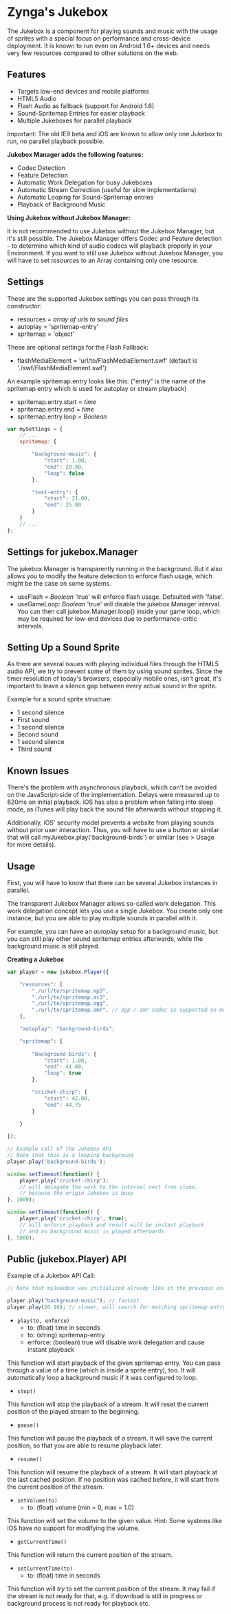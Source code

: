 
Zynga's Jukebox
==============

The Jukebox is a component for playing sounds and music with the usage of sprites with a special
focus on performance and cross-device deployment. It is known to run even on Android 1.6+ devices
and needs very few resources compared to other solutions on the web.


Features
--------

* Targets low-end devices and mobile platforms
* HTML5 Audio
* Flash Audio as fallback (support for Android 1.6)
* Sound-Spritemap Entries for easier playback
* Multiple Jukeboxes for parallel playback

Important: The old IE9 beta and iOS are known to allow only one Jukebox to run, no parallel playback possible.


**Jukebox Manager adds the following features:**

* Codec Detection
* Feature Detection
* Automatic Work Delegation for busy Jukeboxes
* Automatic Stream Correction (useful for slow implementations)
* Automatic Looping for Sound-Spritemap entries
* Playback of Background Music

**Using Jukebox without Jukebox Manager:**

It is not recommended to use Jukebox without the Jukebox Manager, but it's still possible.
The Jukebox Manager offers Codec and Feature detection - to determine which kind of audio codecs will playback properly in your Environment.
If you want to still use Jukebox without Jukebox Manager, you will have to set *resources* to an Array containing only one resource.


Settings
--------

These are the supported Jukebox settings you can pass through its constructor:

* resources = *array of urls to sound files*
* autoplay = 'spritemap-entry'
* spritemap = 'object'

These are optional settings for the Flash Fallback:

* flashMediaElement = 'url/to/FlashMediaElement.swf' (default is './swf/FlashMediaElement.swf')

An example spritemap.entry looks like this: ("entry" is the name of the spritemap entry which is used for autoplay or stream playback)

* spritemap.entry.start = *time*
* spritemap.entry.end = *time*
* spritemap.entry.loop = *Boolean*



```js
var mySettings = {
	// ...
	spritemap: {

		"background-music": {
			"start": 1.00,
			"end": 20.00,
			"loop": false
		},

		"test-entry": {
			"start": 21.00,
			"end": 25.00
		}
	}
	// ...
};
```



Settings for jukebox.Manager
----------------------------

The jukebox.Manager is transparently running in the background. But it also allows you to modify the feature detection to enforce flash usage,
which might be the case on some systems.

* useFlash = *Boolean* 'true' will enforce flash usage. Defaulted with 'false'.
* useGameLoop: *Boolean* 'true' will disable the jukebox.Manager interval. You can then call jukebox.Manager.loop() inside your game loop, which may be required for low-end devices due to performance-critic intervals.


Setting Up a Sound Sprite
-------------------------

As there are several issues with playing individual files through the HTML5 audio API, we try to prevent some of them by using sound sprites. Since the timer resolution of today's browsers, especially mobile ones, isn't great, it's important to leave a silence gap between every actual sound in the sprite.

Example for a sound sprite structure:

* 1 second silence
* First sound
* 1 second silence
* Second sound
* 1 second silence
* Third sound

Known Issues
------------

There's the problem with asynchronous playback, which can't be avoided on the JavaScript-side of the implementation. Delays were measured up to 820ms on initial playback. iOS has also a problem when falling into sleep mode, as iTunes will play back the sound file afterwards without stopping it.

Additionally, iOS' security model prevents a website from playing sounds without prior user interaction. Thus, you will have to use a button or similar that will call myJukebox.play('background-birds') or similar (see > Usage for more details).


Usage
-----

First, you will have to know that there can be several Jukebox instances in parallel.

The transparent Jukebox Manager allows so-called work delegation. This work delegation concept lets you use a single Jukebox. You create only one instance, but you are able to play multiple sounds in parallel with it.

For example, you can have an *autoplay* setup for a background music, but you can still play other sound spritemap entries afterwards, while the background music is still played.


**Creating a Jukebox**

```js
var player = new jukebox.Player({

	"resources": [
		"./url/to/spritemap.mp3",
		"./url/to/spritemap.ac3",
		"./url/to/spritemap.ogg",
		"./url/to/spritemap.amr", // 3gp / amr codec is supported on most devices. Crappy codec, but cool fallback! =)
	],

	"autoplay": "background-birds",

	"spritemap": {
	
		"background-birds": {
			"start": 1.00,
			"end": 41.00,
			"loop": true
		},

		"cricket-chirp": {
			"start": 42.00,
			"end": 44.75
		}
	
	}

});

// Example call of the Jukebox API
// Note that this is a looping background
player.play('background-birds');

window.setTimeout(function() {
	player.play('cricket-chirp');
	// will delegate the work to the internal next free clone,
	// because the origin Jukebox is busy
}, 1000);

window.setTimeout(function() {
	player.play('cricket-chirp', true);
	// will enforce playback and result will be instant playback
	// and no background music is played afterwards
}, 5000);
```


Public (jukebox.Player) API
-----------------------

Example of a Jukebox API Call:

```js
// Note that myJukebox was initialized already like in the previous example (see > Usage)

player.play("background-music"); // fastest
player.play(20.10); // slower, will search for matching spritemap entry
```


* `play(to, enforce)`
	* to: (float) time in seconds
	* to: (string) spritemap-entry
	* enforce: (boolean) true will disable work delegation and cause instant playback

This function will start playback of the given spritemap entry.
You can pass through a value of a time (which is inside a sprite entry), too. It will automatically loop a background music
if it was configured to loop.


* `stop()`

This function will stop the playback of a stream.
It will reset the current position of the played stream to the beginning.


* `pause()`

This function will pause the playback of a stream.
It will save the current position, so that you are able to resume playback later.


* `resume()`

This function will resume the playback of a stream.
It will start playback at the last cached position. If no position was cached before, it will start from the current position of the stream.


* `setVolume(to)`
	* to: (float) volume (min = 0, max = 1.0)

This function will set the volume to the given value.
Hint: Some systems like iOS have no support for modifying the volume.


* `getCurrentTime()`

This function will return the current position of the stream.


* `setCurrentTime(to)`
	* to: (float) time in seconds

This function will *try* to set the current position of the stream. It may fail if the stream is not ready for that, 
e.g. if download is still in progress or background process is not ready for playback etc.

